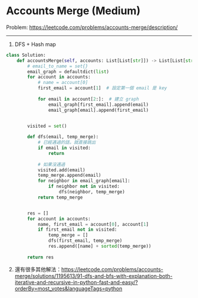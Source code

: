 Accounts Merge (Medium)
===

Problem: https://leetcode.com/problems/accounts-merge/description/

---

1. DFS + Hash map
```python
class Solution:
    def accountsMerge(self, accounts: List[List[str]]) -> List[List[str]]:
        # email_to_name = set{}
        email_graph = defaultdict(list)
        for account in accounts:
            # name = account[0]
            first_email = account[1]  # 設定第一個 email 是 key
            
            for email in account[2:]:  # 建立 graph
                email_graph[first_email].append(email)
                email_graph[email].append(first_email)


        visited = set()
        
        def dfs(email, temp_merge):
            # 已經遇過的話，就直接跳出
            if email in visited: 
                return
            
            # 如果沒遇過
            visited.add(email)
            temp_merge.append(email)
            for neighbor in email_graph[email]:
                if neighbor not in visited:
                    dfs(neighbor, temp_merge)
            return temp_merge


        res = []
        for account in accounts:
            name, first_email = account[0], account[1]
            if first_email not in visited:
                temp_merge = []
                dfs(first_email, temp_merge)
                res.append([name] + sorted(temp_merge))
        
        return res
```

2. 還有很多其他解法：https://leetcode.com/problems/accounts-merge/solutions/1195613/91-dfs-and-bfs-with-explanation-both-iterative-and-recursive-in-python-fast-and-easy/?orderBy=most_votes&languageTags=python
